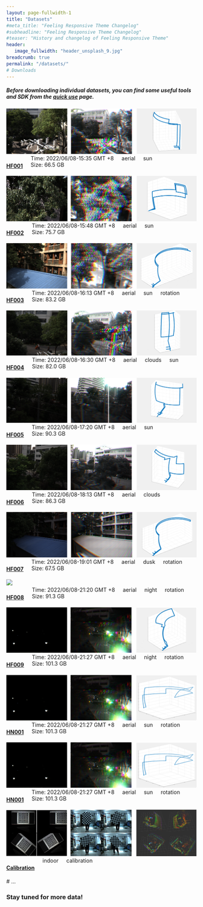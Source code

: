 ```yaml
---
layout: page-fullwidth-1
title: "Datasets"
#meta_title: "Feeling Responsive Theme Changelog"
#subheadline: "Feeling Responsive Theme Changelog"
#teaser: "History and changelog of Feeling Responsive Theme"
header:
   image_fullwidth: "header_unsplash_9.jpg"
breadcrumb: true
permalink: "/datasets/"
# Downloads
---
```

##### Before downloading individual datasets, you can find some useful tools and SDK from the <a href="../quick_use">quick use</a> page. 

<div class="row listing listing-link listing-odd">
      <div class="large-6 medium-6 small-12 columns">
         <a href="./hf001">
            <img id="thumb-1" src="../data_image/aerial_01/1.png"/>
         </a>
      </div>
      <div class="large-6 medium-6 small-12 columns">
         <a href="./hf001">
            <h4>HF001</h4>
         </a>
         Time: 2022/06/08-15:35 GMT +8<br/>
         Size: 66.5 GB<br/>
         <span class="icon-price-tag pr10">aerial</span>
         <span class="icon-price-tag pr10">sun</span>
      </div>
</div>

<div class="row listing listing-link listing-odd">
      <div class="large-6 medium-6 small-12 columns">
         <a href="./hf002">
            <img id="thumb-1" src="../data_image/aerial_02/1.png"/>
         </a>
      </div>
      <div class="large-6 medium-6 small-12 columns">
         <a href="./hf002">
            <h4>HF002</h4>
         </a>
         Time: 2022/06/08-15:48 GMT +8<br/>
         Size: 75.7 GB<br/>
         <span class="icon-price-tag pr10">aerial</span>
         <span class="icon-price-tag pr10">sun</span>
      </div>
</div>

<div class="row listing listing-link listing-odd">
      <div class="large-6 medium-6 small-12 columns">
         <a href="./hf003">
            <img id="thumb-1" src="../data_image/aerial_03/1.png"/>
         </a>
      </div>
      <div class="large-6 medium-6 small-12 columns">
         <a href="./hf003">
            <h4>HF003</h4>
         </a>
         Time: 2022/06/08-16:13 GMT +8<br/>
         Size: 83.2 GB<br/>
         <span class="icon-price-tag pr10">aerial</span>
         <span class="icon-price-tag pr10">sun</span>
         <span class="icon-price-tag pr10">rotation</span>
      </div>
</div>

<div class="row listing listing-link listing-odd">
      <div class="large-6 medium-6 small-12 columns">
         <a href="./hf004">
            <img id="thumb-1" src="../data_image/aerial_04/1.png"/>
         </a>
      </div>
      <div class="large-6 medium-6 small-12 columns">
         <a href="./hf004">
            <h4>HF004</h4>
         </a>
         Time: 2022/06/08-16:30 GMT +8<br/>
         Size: 82.0 GB<br/>
         <span class="icon-price-tag pr10">aerial</span>
         <span class="icon-price-tag pr10">clouds</span>
         <span class="icon-price-tag pr10">sun</span>
      </div>
</div>

<div class="row listing listing-link listing-odd">
      <div class="large-6 medium-6 small-12 columns">
         <a href="./hf005">
            <img id="thumb-1" src="../data_image/aerial_05/1.png"/>
         </a>
      </div>
      <div class="large-6 medium-6 small-12 columns">
         <a href="./hf005">
            <h4>HF005</h4>
         </a>
         Time: 2022/06/08-17:20 GMT +8<br/>
         Size: 90.3 GB<br/>
         <span class="icon-price-tag pr10">aerial</span>
         <span class="icon-price-tag pr10">sun</span>
      </div>
</div>

<div class="row listing listing-link listing-odd">
      <div class="large-6 medium-6 small-12 columns">
         <a href="./hf006">
            <img id="thumb-1" src="../data_image/aerial_06/1.png"/>
         </a>
      </div>
      <div class="large-6 medium-6 small-12 columns">
         <a href="./hf006">
            <h4>HF006</h4>
         </a>
         Time: 2022/06/08-18:13 GMT +8<br/>
         Size: 86.3 GB<br/>
         <span class="icon-price-tag pr10">aerial</span>
         <span class="icon-price-tag pr10">clouds</span>
      </div>
</div>

<div class="row listing listing-link listing-odd">
      <div class="large-6 medium-6 small-12 columns">
         <a href="./hf007">
            <img id="thumb-1" src="../data_image/aerial_07/1.png"/>
         </a>
      </div>
      <div class="large-6 medium-6 small-12 columns">
         <a href="./hf007">
            <h4>HF007</h4>
         </a>
         Time: 2022/06/08-19:01 GMT +8<br/>
         Size: 67.5 GB<br/>
         <span class="icon-price-tag pr10">aerial</span>
         <span class="icon-price-tag pr10">dusk</span>
         <span class="icon-price-tag pr10">rotation</span>
      </div>
</div>

<div class="row listing listing-link listing-odd">
      <div class="large-6 medium-6 small-12 columns">
         <a href="./hf008">
            <img id="thumb-1" src="../data_image/aerial_08/1.png"/>
         </a>
      </div>
      <div class="large-6 medium-6 small-12 columns">
         <a href="./hf008">
            <h4>HF008</h4>
         </a>
         Time: 2022/06/08-21:20 GMT +8<br/>
         Size: 91.3 GB<br/>
         <span class="icon-price-tag pr10">aerial</span>
         <span class="icon-price-tag pr10">night</span>
         <span class="icon-price-tag pr10">rotation</span>
      </div>
</div>

<div class="row listing listing-link listing-odd">
      <div class="large-6 medium-6 small-12 columns">
         <a href="./hf009">
            <img id="thumb-1" src="../data_image/aerial_09/1.png"/>
         </a>
      </div>
      <div class="large-6 medium-6 small-12 columns">
         <a href="./hf009">
            <h4>HF009</h4>
         </a>
         Time: 2022/06/08-21:27 GMT +8<br/>
         Size: 101.3 GB<br/>
         <span class="icon-price-tag pr10">aerial</span>
         <span class="icon-price-tag pr10">night</span>
         <span class="icon-price-tag pr10">rotation</span>
      </div>
</div>

<div class="row listing listing-link listing-odd">
      <div class="large-6 medium-6 small-12 columns">
         <a href="./hn001">
            <img id="thumb-1" src="../data_image/hn01/1.png"/>
         </a>
      </div>
      <div class="large-6 medium-6 small-12 columns">
         <a href="./hn001">
            <h4>HN001</h4>
         </a>
         Time: 2022/06/08-21:27 GMT +8<br/>
         Size: 101.3 GB<br/>
         <span class="icon-price-tag pr10">aerial</span>
         <span class="icon-price-tag pr10">sun</span>
         <span class="icon-price-tag pr10">rotation</span>
      </div>
</div>

<div class="row listing listing-link listing-odd">
      <div class="large-6 medium-6 small-12 columns">
         <a href="./hn001">
            <img id="thumb-1" src="../data_image/hn01/1.png"/>
         </a>
      </div>
      <div class="large-6 medium-6 small-12 columns">
         <a href="./hn001">
            <h4>HN001</h4>
         </a>
         Time: 2022/06/08-21:27 GMT +8<br/>
         Size: 101.3 GB<br/>
         <span class="icon-price-tag pr10">aerial</span>
         <span class="icon-price-tag pr10">sun</span>
         <span class="icon-price-tag pr10">rotation</span>
      </div>
</div>


<div class="row listing listing-link listing-odd">
      <div class="large-6 medium-6 small-12 columns">
         <a href="./calibdata">
            <img id="thumb-1" src="../data_image/calibration/1.png"/>
         </a>
      </div>
      <div class="large-6 medium-6 small-12 columns">
         <a href="./calibdata">
            <h4>Calibration</h4>
         </a>
         <span class="icon-price-tag pr10">indoor</span>
         <span class="icon-price-tag pr10">calibration</span>
      </div>
</div>
# ...

### Stay tuned for more data!